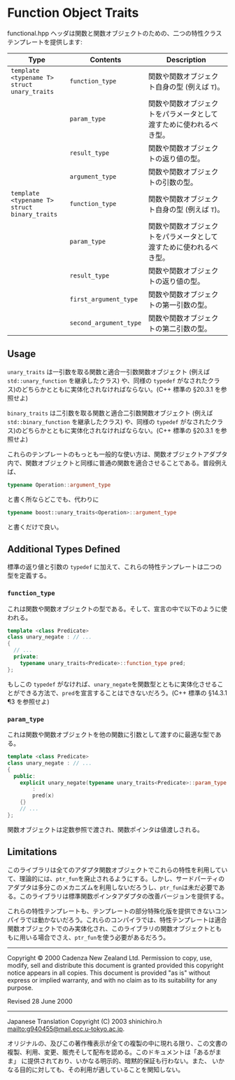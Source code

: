# Function Object Traits

functional.hpp ヘッダは関数と関数オブジェクトのための、二つの特性クラステンプレートを提供します:

| Type | Contents | Description |
|------|----------|-------------|
| `template <typename T>`<br/> `struct unary_traits` | `function_type` | 関数や関数オブジェクト自身の型 (例えば `T`)。 |
| | `param_type`    | 関数や関数オブジェクトをパラメータとして渡すために使われるべき型。 |
| | `result_type`   | 関数や関数オブジェクトの返り値の型。 |
| | `argument_type` | 関数や関数オブジェクトの引数の型。 |
| `template <typename T>`<br/> `struct binary_traits` | `function_type` | 関数や関数オブジェクト自身の型 (例えば `T`)。 |
| | `param_type`  | 関数や関数オブジェクトをパラメータとして渡すために使われるべき型。 |
| | `result_type` | 関数や関数オブジェクトの返り値の型。 |
| | `first_argument_type`  | 関数や関数オブジェクトの第一引数の型。 |
| | `second_argument_type` | 関数や関数オブジェクトの第二引数の型。 |


## Usage
`unary_traits` は一引数を取る関数と適合一引数関数オブジェクト (例えば `std::unary_function` を継承したクラス) や、同様の `typedef` がなされたクラス)のどちらかとともに実体化されなければならない。(C++ 標準の §20.3.1 を参照せよ)

`binary_traits` は二引数を取る関数と適合二引数関数オブジェクト (例えば `std::binary_function` を継承したクラス) や、同様の `typedef` がなされたクラス)のどちらかとともに実体化されなければならない。(C++ 標準の §20.3.1 を参照せよ)

これらのテンプレートのもっとも一般的な使い方は、関数オブジェクトアダプタ内で、関数オブジェクトと同様に普通の関数を適合させることである。普段例えば、

```cpp
typename Operation::argument_type
```

と書く所ならどこでも、代わりに

```cpp
typename boost::unary_traits<Operation>::argument_type
```

と書くだけで良い。


## Additional Types Defined
標準の返り値と引数の `typedef` に加えて、これらの特性テンプレートは二つの型を定義する。


### `function_type`
これは関数や関数オブジェクトの型である。そして、宣言の中で以下のように使われる。

```cpp
template <class Predicate>
class unary_negate : // ...
{
  // ...
  private:
    typename unary_traits<Predicate>::function_type pred;
};
```

もしこの `typedef` がなければ、`unary_negate`を関数型とともに実体化させることができる方法で、`pred`を宣言することはできないだろう。(C++ 標準の §14.3.1 ¶3 を参照せよ)


### `param_type`
これは関数や関数オブジェクトを他の関数に引数として渡すのに最適な型である。

```cpp
template <class Predicate>
class unary_negate : // ...
{
  public:
    explicit unary_negate(typename unary_traits<Predicate>::param_type x)
        :
        pred(x)
    {}
    // ...
};
```

関数オブジェクトは定数参照で渡され、関数ポインタは値渡しされる。


## Limitations
このライブラリは全てのアダプタ関数オブジェクトでこれらの特性を利用していて、理論的には、`ptr_fun`を廃止されるようにする。しかし、サードパーティのアダプタは多分このメカニズムを利用しないだろうし、`ptr_fun`は未だ必要である。このライブラリは標準関数ポインタアダプタの改善バージョンを提供する。

これらの特性テンプレートも、テンプレートの部分特殊化版を提供できないコンパイラでは動かないだろう。これらのコンパイラでは、特性テンプレートは適合関数オブジェクトでのみ実体化され、このライブラリの関数オブジェクトとももに用いる場合でさえ、`ptr_fun`を使う必要があるだろう。


***
Copyright © 2000 Cadenza New Zealand Ltd. Permission to copy, use, modify, sell and distribute this document is granted provided this copyright notice appears in all copies. This document is provided "as is" without express or implied warranty, and with no claim as to its suitability for any purpose.

Revised 28 June 2000

***
Japanese Translation Copyright (C) 2003 shinichiro.h <mailto:g940455@mail.ecc.u-tokyo.ac.jp>.

オリジナルの、及びこの著作権表示が全ての複製の中に現れる限り、この文書の 複製、利用、変更、販売そして配布を認める。このドキュメントは「あるがまま」 に提供されており、いかなる明示的、暗黙的保証も行わない。また、 いかなる目的に対しても、その利用が適していることを関知しない。

